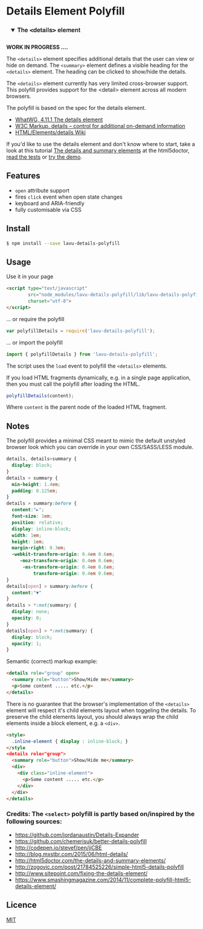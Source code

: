 # Details Element Polyfill

<img src="./etc/details-element.png"/>

**WORK IN PROGRESS ....**

The ```<details>``` element specifies additional details that the user can view or hide on demand. 
The ```<summary>``` element defines a visible heading for the ```<details>``` element. 
The heading can be clicked to show/hide the details.

The ```<details>``` element currently has very limited cross-browser support. 
This polyfill provides support for the &lt;detail&gt; element across all modern browsers.

The polyfill is based on the spec for the details element.
* [WhatWG, 4.11.1 The details element](http://www.whatwg.org/specs/web-apps/current-work/multipage/interactive-elements.html)
* [W3C Markup, details – control for additional on-demand information](http://dev.w3.org/html5/markup/details.html)
* [HTML/Elements/details Wiki](http://www.w3.org/wiki/HTML/Elements/details)

If you'd like to use the details element and don't know where to start, take a look at this tutorial 
[The details and summary elements](http://html5doctor.com/the-details-and-summary-elements/) at the html5doctor, 
[read the tests](https://github.com/leifoolsen/lavu-details-polyfill/blob/master/test/index.spec.js) 
or [try the demo](https://github.com/leifoolsen/lavu-details-polyfill/blob/master/src/snippets/details-element-demo.html). 

## Features
* `open` attribute support
* fires `click` event when open state changes
* keyboard and ARIA-friendly
* fully customisable via CSS

## Install
```sh
$ npm install --save lavu-details-polyfill
```

## Usage
Use it in your page
```html
<script type="text/javascript" 
        src="node_modules/lavu-details-polyfill/lib/lavu-details-polyfill.min.js"
        charset="utf-8">
</script>
```

... or require the polyfill
```javascript
var polyfillDetails = require('lavu-details-polyfill');
```

... or import the polyfill
```javascript
import { polyfillDetails } from 'lavu-details-polyfill';
```

The script uses the ```load``` event to polyfill the ```<details>``` elements.

If you load HTML fragments dynamically, e.g. in a single page application, 
then you must call the polyfill after loading the HTML.
```javascript
polyfillDetails(content);
```

Where ```content``` is the parent node of the loaded HTML fragment.


## Notes
The polyfill provides a minimal CSS meant to mimic the default unstyled 
browser look which you can override in your own CSS/SASS/LESS module.
```CSS
details, details>summary {
  display: block;
}
details > summary {
  min-height: 1.4em;
  padding: 0.125em;
}
details > summary:before {
  content:"►";
  font-size: 1em;
  position: relative;
  display: inline-block;
  width: 1em;
  height: 1em;
  margin-right: 0.3em;
  -webkit-transform-origin: 0.4em 0.6em;
     -moz-transform-origin: 0.4em 0.6em;
      -ms-transform-origin: 0.4em 0.6em;
          transform-origin: 0.4em 0.6em;
}
details[open] > summary:before {
  content:"▼"
}
details > *:not(summary) {
  display: none;
  opacity: 0;
}
details[open] > *:not(summary) {
  display: block;
  opacity: 1;
}
```

Semantic (correct) markup example:
```html
<details role="group" open>
  <summary role="button">Show/Hide me</summary>
  <p>Some content ..... etc.</p>
</details>
```

There is no guarantee that the browser's implementation of the ```<details>``` element will
respect it's child elements layout when toggeling the details. To preserve the child elements layout,
you should always wrap the child elements inside a block element, e.g. a ```<div>```.

```html
<style>
  .inline-element { display : inline-block; }
</style
<details role="group">
  <summary role="button">Show/Hide me</summary>
  <div>
    <div class="inline-element">
      <p>Some content ..... etc.</p>
    </div>
  </div>
</details>
```

### Credits: The ```<select>``` polyfill is partly based on/inspired by the following sources:
* https://github.com/jordanaustin/Details-Expander
* https://github.com/chemerisuk/better-details-polyfill
* http://codepen.io/stevef/pen/jiCBE
* http://blog.mxstbr.com/2015/06/html-details/
* http://html5doctor.com/the-details-and-summary-elements/
* http://zogovic.com/post/21784525226/simple-html5-details-polyfill
* http://www.sitepoint.com/fixing-the-details-element/
* https://www.smashingmagazine.com/2014/11/complete-polyfill-html5-details-element/

## Licence
[MIT](http://www.opensource.org/licenses/mit-license.php)
